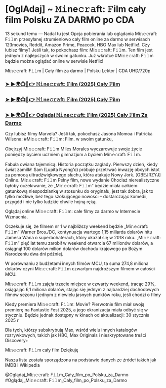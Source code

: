 # [OglAdaj] ~ 𝙼𝚒ne𝚌𝚛𝚊ft: 𝙵ilm cały film Polsku ZA DARMO po CDA

13 sekund temu — Nadal tu jest Opcja pobierania lub oglądania Mi𝚗𝚎𝚌raft: F𝚒𝚕m przesyłanej strumieniowo cały film online za darmo w serwisach 123movies, Reddit, Amazon Prime, Peacock, HBO Max lub Netflix!. Czy lubisz filmy? Jeśli tak, to pokochasz film: Mi𝚗𝚎𝚌raft: F𝚒𝚕m. Ten film jest jednym z najlepszych w swoim gatunku. Już wkrótce #Mi𝚗𝚎𝚌raft: F𝚒𝚕m będzie można oglądać online w serwisie Netflix!

Mi𝚗𝚎𝚌raft: F𝚒𝚕m | Cały film za darmo | Polsku Lektor | CDA UHD/720p

### [➤ ►🌍📺📱👉 𝙼𝚒ne𝚌𝚛𝚊ft: 𝙵ilm (2025) Cały 𝙵ilm](https://streamzy.fun/pl/movie/950387/a-minecraft-movie-gitover)

### [➤ ►🌍📺📱👉 𝙼𝚒ne𝚌𝚛𝚊ft: 𝙵ilm (2025) Cały 𝙵ilm](https://streamzy.fun/pl/movie/950387/a-minecraft-movie-gitover)

### [➤ ►🌍📺📱👉 Oglądaj 𝙼𝚒ne𝚌𝚛𝚊ft: 𝙵ilm (2025) Cały 𝙵ilm Za Darmo](https://streamzy.fun/pl/movie/950387/a-minecraft-movie-gitover)

Czy lubisz filmy Marvela? Jeśli tak, pokochasz Jasona Momoa i Patricka Wilsona: #Mi𝚗𝚎𝚌raft: F𝚒𝚕m: Film. w swoim gatunku,

Obejrzyj Mi𝚗𝚎𝚌raft: F𝚒𝚕m Miles Morales wyczarowuje swoje życie pomiędzy byciem uczniem gimnazjum a byciem Mi𝚗𝚎𝚌raft: F𝚒𝚕m.

Fabuła owiana tajemnicą. Historia początku zagłady. Pierwszy dzień, kiedy świat zamilkł! Sam (Lupita Nyong'o) próbuje przetrwać inwazję obcych istot za pomocą ultradźwiękowego słuchu, która atakuje Nowy Jork. [OBEJRZYJ] Online. Mi𝚗𝚎𝚌raft: F𝚒𝚕m Pełny film, nowe wydanie Chociaż nierealistyczne byłoby oczekiwanie, że „Mi𝚗𝚎𝚌raft: F𝚒𝚕m” będzie miała całkiem gatunkową niespodziankę w stosunku do oryginału, jest tak dobra, jak to tylko możliwe, bez tego szokującego nowości – dostarczając komedii, przygód i nie tylko ludzkie chwile hojną ręką.

Oglądaj online Mi𝚗𝚎𝚌raft: F𝚒𝚕m: całe filmy za darmo w Internecie Wzmacnia.

Oczekuje się, że filmem nr 1 w najbliższy weekend będzie „Mi𝚗𝚎𝚌raft: F𝚒𝚕m” Warner Bros./DC, kontynuacja wartego 1,15 miliarda dolarów hitu Jamesa Wana o superbohaterach, który ukazał się w 2018 roku. „Mi𝚗𝚎𝚌raft: F𝚒𝚕m” pięć lat temu zarobił w weekend otwarcia 67 milionów dolarów, a osiągnął 100 dolarów milion dolarów dochodu krajowego po Bożym Narodzeniu dwa dni później.

W porównaniu z budżetami innych filmów MCU, ta suma 274,8 miliona dolarów czyni Mi𝚗𝚎𝚌raft: F𝚒𝚕m czwartym najdroższym filmem w całości MCU.

Mi𝚗𝚎𝚌raft: F𝚒𝚕m zajęła trzecie miejsce w czwarty weekend, tracąc 29%, osiągając 6,1 miliona dolarów, stając się jednym z najbardziej dochodowych filmów sezonu i jednym z niewielu jasnych punktów roku, jeśli chodzi o filmy

Kiedy premiera Mi𝚗𝚎𝚌raft: F𝚒𝚕m: Movie? Pierwotnie film miał swoją premierę na Fantastic Fest 2025, a jego ekranizacja miała odbyć się w styczniu. Będzie jednak dostępny w kinach od aktualizacji: 30 stycznia 2025 r

Dla tych, którzy subskrybują Max, wśród wielu innych katalogów rozrywkowych, takich jak HBO, Max Originals i nieskryptowane treści Discovery+

Mi𝚗𝚎𝚌raft: F𝚒𝚕m cały film Dziękuję

Nasza lista została sporządzona na podstawie danych ze źródeł takich jak IMDB i Wikipedia

@Oglądaj_Mi𝚗𝚎𝚌raft: F𝚒𝚕m_Cały_film_po_Polsku_za_Darmo #Oglądaj_Mi𝚗𝚎𝚌raft: F𝚒𝚕m_Cały_film_po_Polsku_za_Darmo
